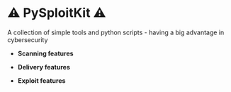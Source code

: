 # ⚠️ PySploitKit ⚠️

A collection of simple tools and python scripts - having a big advantage in cybersecurity

- **Scanning features**

- **Delivery features**

- **Exploit features**

